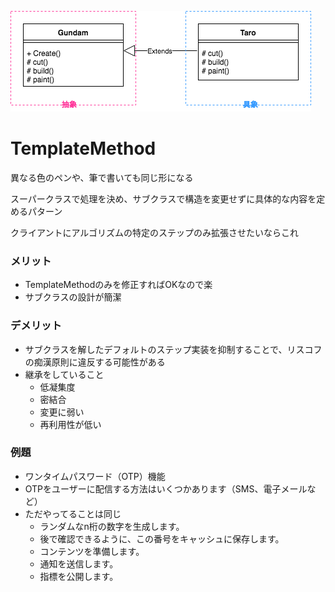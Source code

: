 ![](template_method.png)
# TemplateMethod
異なる色のペンや、筆で書いても同じ形になる

スーパークラスで処理を決め、サブクラスで構造を変更せずに具体的な内容を定めるパターン

クライアントにアルゴリズムの特定のステップのみ拡張させたいならこれ

### メリット
- TemplateMethodのみを修正すればOKなので楽
- サブクラスの設計が簡潔

### デメリット
- サブクラスを解したデフォルトのステップ実装を抑制することで、リスコフの痴漢原則に違反する可能性がある
- 継承をしていること
  - 低凝集度
  - 密結合
  - 変更に弱い
  - 再利用性が低い

### 例題
- ワンタイムパスワード（OTP）機能
- OTPをユーザーに配信する方法はいくつかあります（SMS、電子メールなど）
- ただやってることは同じ
  - ランダムなn桁の数字を生成します。
  - 後で確認できるように、この番号をキャッシュに保存します。
  - コンテンツを準備します。
  - 通知を送信します。
  - 指標を公開します。